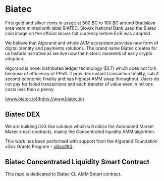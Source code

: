# Biatec

First gold and silver coins in usage at 500 BC to 100 BC around Bratislava area were minted with label BIATEC. Slovak National Bank used the Biatec coin image on the official slovak fiat currency before EUR was adopted.

We believe that Algorand and whole AVM ecosystem provides new form of digital identity and payments solutions. The brand name Biatec creates for us historic narrative as we live now the historic moments of early crypto adoption.

Algorand is novel distributed ledger technology (DLT) which does not fork because of efficiency of PPoS. It provides instant transaction finality, sub 3 second economic finality and has highest AMM swap throughput. Users do not pay for failed transactions and each transfer of value even in milions costs less then a penny.

[www.biatec.io](https://www.biatec.io)

## Biatec DEX

We are building DEX like solution which will utilize the Automated Market Maker smart contracts, mainly the Concentrated liquidity AMM algorithm.

This work has been performed with support from the Algorand Foundation xGov Grants Program - [xGov#80](https://github.com/algorandfoundation/xGov/blob/main/Proposals/xgov-80.md).

## Biatec Concentrated Liquidity Smart Contract

This repo is dedicated to Biatec CL AMM Smart contract.

